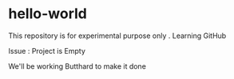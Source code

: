 # hello-world
This repository is for experimental purpose only . Learning GitHub

Issue : Project is Empty

We'll be working Butthard to make it done
